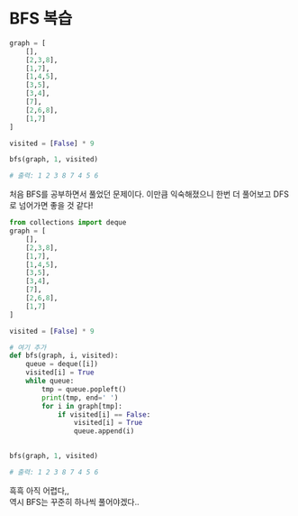 # BFS 복습

```python
graph = [
    [],
    [2,3,8],
    [1,7],
    [1,4,5],
    [3,5],
    [3,4],
    [7],
    [2,6,8],
    [1,7]
]

visited = [False] * 9

bfs(graph, 1, visited)

# 출력: 1 2 3 8 7 4 5 6
```

처음 BFS를 공부하면서 풀었던 문제이다. 
이만큼 익숙해졌으니 한번 더 풀어보고 DFS로 넘어가면 좋을 것 같다!  

```python
from collections import deque
graph = [
    [],
    [2,3,8],
    [1,7],
    [1,4,5],
    [3,5],
    [3,4],
    [7],
    [2,6,8],
    [1,7]
]

visited = [False] * 9

# 여기 추가
def bfs(graph, i, visited):
    queue = deque([i])
    visited[i] = True
    while queue:
        tmp = queue.popleft()
        print(tmp, end=' ')
        for i in graph[tmp]:
            if visited[i] == False:
                visited[i] = True
                queue.append(i)
        

bfs(graph, 1, visited)

# 출력: 1 2 3 8 7 4 5 6
```

흑흑 아직 어렵다,,  
역시 BFS는 꾸준히 하나씩 풀어야겠다..
